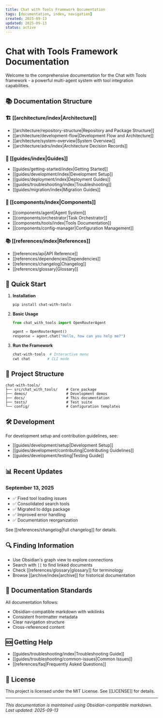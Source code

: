 ```yaml
---
title: Chat with Tools Framework Documentation
tags: [documentation, index, navigation]
created: 2025-09-13
updated: 2025-09-13
status: active
---
```


# Chat with Tools Framework Documentation

Welcome to the comprehensive documentation for the Chat with Tools framework - a powerful multi-agent system with tool integration capabilities.

## 📚 Documentation Structure

### 🏗️ [[architecture/index|Architecture]]
- [[architecture/repository-structure|Repository and Package Structure]]
- [[architecture/development-flow|Development Flow and Architecture]]
- [[architecture/system-overview|System Overview]]
- [[architecture/adrs/index|Architecture Decision Records]]

### 📖 [[guides/index|Guides]]
- [[guides/getting-started/index|Getting Started]]
- [[guides/development/index|Development Setup]]
- [[guides/deployment/index|Deployment Guides]]
- [[guides/troubleshooting/index|Troubleshooting]]
- [[guides/migration/index|Migration Guides]]

### 🔧 [[components/index|Components]]
- [[components/agent|Agent System]]
- [[components/orchestrator|Task Orchestrator]]
- [[components/tools/index|Tools Documentation]]
- [[components/config-manager|Configuration Management]]

### 📚 [[references/index|References]]
- [[references/api|API Reference]]
- [[references/dependencies|Dependencies]]
- [[references/changelog|Changelog]]
- [[references/glossary|Glossary]]

## 🚀 Quick Start

1. **Installation**
   ```bash
   pip install chat-with-tools
   ```

2. **Basic Usage**
   ```python
   from chat_with_tools import OpenRouterAgent
   
   agent = OpenRouterAgent()
   response = agent.chat("Hello, how can you help me?")
   ```

3. **Run the Framework**
   ```bash
   chat-with-tools  # Interactive menu
   cwt chat        # CLI mode
   ```

## 📂 Project Structure

```
chat-with-tools/
├── src/chat_with_tools/    # Core package
├── demos/                  # Development demos
├── docs/                   # This documentation
├── tests/                  # Test suite
└── config/                 # Configuration templates
```

## 🛠️ Development

For development setup and contribution guidelines, see:
- [[guides/development/setup|Development Setup]]
- [[guides/development/contributing|Contributing Guidelines]]
- [[guides/development/testing|Testing Guide]]

## 📊 Recent Updates

### September 13, 2025
- ✅ Fixed tool loading issues
- ✅ Consolidated search tools
- ✅ Migrated to ddgs package
- ✅ Improved error handling
- ✅ Documentation reorganization

See [[references/changelog|full changelog]] for details.

## 🔍 Finding Information

- Use Obsidian's graph view to explore connections
- Search with `[[` to find linked documents
- Check [[references/glossary|glossary]] for terminology
- Browse [[archive/index|archive]] for historical documentation

## 📝 Documentation Standards

All documentation follows:
- Obsidian-compatible markdown with wikilinks
- Consistent frontmatter metadata
- Clear navigation structure
- Cross-referenced content

## 🆘 Getting Help

- [[guides/troubleshooting/index|Troubleshooting Guide]]
- [[guides/troubleshooting/common-issues|Common Issues]]
- [[references/faq|Frequently Asked Questions]]

## 📄 License

This project is licensed under the MIT License. See [[LICENSE]] for details.

---

*This documentation is maintained using Obsidian-compatible markdown. Last updated: 2025-09-13*
